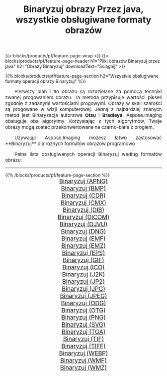 ﻿---
title: Binaryzuj obrazy Przez java, wszystkie obsługiwane formaty obrazów 
weight: 3920
url: /pl/java/binarize 
lang: pl
langdirlevel: 2
locales: zh-hans,ja,it,ru,de,es,fr,nl,id,lt,pl,pt,vi,tr,ko,zh-hant,ar,hi,th,sv,cs,uk,he
description: Używając Aspose.Imaging możesz łatwo Binaryzuj obrazy Via java
---

{{< blocks/products/pf/feature-page-wrap >}}
{{< blocks/products/pf/feature-page-header h1="Pliki obrazów Binaryzuj przez java" h2="Obrazy Binaryzuj" downloadText="Ściągnij" >}}


{{% blocks/products/pf/feature-page-section  h2="Wszystkie obsługiwane formaty operacji obrazy Binaryzuj" %}}
<p align="justify" style="text-indent:2em;font-size:15px;">
Pierwszy plan i tło obrazu są rozdzielane za pomocą techniki zwanej progowaniem obrazu. Ta metoda przypisuje wartości pikseli zgodnie z zadanymi wartościami progowymi. Obrazy w skali szarości są progowane w wizji komputerowej. Jedną z najbardziej znanych metod jest Binaryzacja autorstwa <b>Otsu</b> i <b>Bradleya</b>. Aspose.Imaging obsługuje oba algorytmy. Korzystając z tych algorytmów, Twoje obrazy mogą zostać przekonwertowane na czarno-białe z progiem.
</p>
<p align="justify" style="text-indent:2em;font-size:15px;">
Używając Aspose.Imaging możesz łatwo zastosować **Binaryzuj** dla różnych formatów obrazów programowo
</p>
<p align="justify" style="text-indent:2em;font-size:15px;">
Pełna lista obsługiwanych operacji Binaryzuj według formatów obrazu:
</p>
<hr/>
{{% /blocks/products/pf/feature-page-section %}}
<div class="container-fluid productfamilypage bg-gray">
    <div class="convertypes bg-gray agp-content section">
        <div class="container">
		<div class="row other-converters" style="gap: 10px;font-size: 19px;text-align:center;">
		    <div class='col-md-2 other-converter remove-lp remove-rp'><a href="/imaging/pl/java/binarize/apng" style="padding:15px;">Binaryzuj (APNG)</a></div><div class='col-md-2 other-converter remove-lp remove-rp'><a href="/imaging/pl/java/binarize/bmp" style="padding:15px;">Binaryzuj (BMP)</a></div><div class='col-md-2 other-converter remove-lp remove-rp'><a href="/imaging/pl/java/binarize/cdr" style="padding:15px;">Binaryzuj (CDR)</a></div><div class='col-md-2 other-converter remove-lp remove-rp'><a href="/imaging/pl/java/binarize/cmx" style="padding:15px;">Binaryzuj (CMX)</a></div><div class='col-md-2 other-converter remove-lp remove-rp'><a href="/imaging/pl/java/binarize/dib" style="padding:15px;">Binaryzuj (DIB)</a></div><div class='col-md-2 other-converter remove-lp remove-rp'><a href="/imaging/pl/java/binarize/dicom" style="padding:15px;">Binaryzuj (DICOM)</a></div><div class='col-md-2 other-converter remove-lp remove-rp'><a href="/imaging/pl/java/binarize/djvu" style="padding:15px;">Binaryzuj (DJVU)</a></div><div class='col-md-2 other-converter remove-lp remove-rp'><a href="/imaging/pl/java/binarize/dng" style="padding:15px;">Binaryzuj (DNG)</a></div><div class='col-md-2 other-converter remove-lp remove-rp'><a href="/imaging/pl/java/binarize/emf" style="padding:15px;">Binaryzuj (EMF)</a></div><div class='col-md-2 other-converter remove-lp remove-rp'><a href="/imaging/pl/java/binarize/emz" style="padding:15px;">Binaryzuj (EMZ)</a></div><div class='col-md-2 other-converter remove-lp remove-rp'><a href="/imaging/pl/java/binarize/eps" style="padding:15px;">Binaryzuj (EPS)</a></div><div class='col-md-2 other-converter remove-lp remove-rp'><a href="/imaging/pl/java/binarize/gif" style="padding:15px;">Binaryzuj (GIF)</a></div><div class='col-md-2 other-converter remove-lp remove-rp'><a href="/imaging/pl/java/binarize/ico" style="padding:15px;">Binaryzuj (ICO)</a></div><div class='col-md-2 other-converter remove-lp remove-rp'><a href="/imaging/pl/java/binarize/j2k" style="padding:15px;">Binaryzuj (J2K)</a></div><div class='col-md-2 other-converter remove-lp remove-rp'><a href="/imaging/pl/java/binarize/jp2" style="padding:15px;">Binaryzuj (JP2)</a></div><div class='col-md-2 other-converter remove-lp remove-rp'><a href="/imaging/pl/java/binarize/jpg" style="padding:15px;">Binaryzuj (JPG)</a></div><div class='col-md-2 other-converter remove-lp remove-rp'><a href="/imaging/pl/java/binarize/jpeg" style="padding:15px;">Binaryzuj (JPEG)</a></div><div class='col-md-2 other-converter remove-lp remove-rp'><a href="/imaging/pl/java/binarize/odg" style="padding:15px;">Binaryzuj (ODG)</a></div><div class='col-md-2 other-converter remove-lp remove-rp'><a href="/imaging/pl/java/binarize/otg" style="padding:15px;">Binaryzuj (OTG)</a></div><div class='col-md-2 other-converter remove-lp remove-rp'><a href="/imaging/pl/java/binarize/png" style="padding:15px;">Binaryzuj (PNG)</a></div><div class='col-md-2 other-converter remove-lp remove-rp'><a href="/imaging/pl/java/binarize/svg" style="padding:15px;">Binaryzuj (SVG)</a></div><div class='col-md-2 other-converter remove-lp remove-rp'><a href="/imaging/pl/java/binarize/tga" style="padding:15px;">Binaryzuj (TGA)</a></div><div class='col-md-2 other-converter remove-lp remove-rp'><a href="/imaging/pl/java/binarize/tif" style="padding:15px;">Binaryzuj (TIF)</a></div><div class='col-md-2 other-converter remove-lp remove-rp'><a href="/imaging/pl/java/binarize/tiff" style="padding:15px;">Binaryzuj (TIFF)</a></div><div class='col-md-2 other-converter remove-lp remove-rp'><a href="/imaging/pl/java/binarize/webp" style="padding:15px;">Binaryzuj (WEBP)</a></div><div class='col-md-2 other-converter remove-lp remove-rp'><a href="/imaging/pl/java/binarize/wmf" style="padding:15px;">Binaryzuj (WMF)</a></div><div class='col-md-2 other-converter remove-lp remove-rp'><a href="/imaging/pl/java/binarize/wmz" style="padding:15px;">Binaryzuj (WMZ)</a></div>
                </div>
        </div>
    </div>
</div>
<br/>

